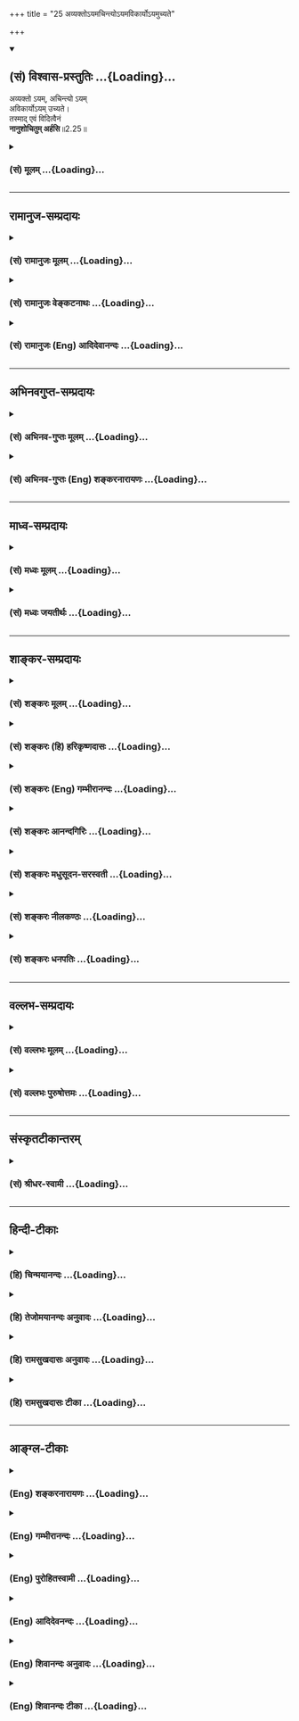 +++
title = "25 अव्यक्तोऽयमचिन्त्योऽयमविकार्योऽयमुच्यते"

+++
<div class="js_include" newlevelforh1="2" title="(सं) विश्वास-प्रस्तुतिः" unfilled url="/mahAbhAratam/shlokashaH/06-bhIShma-parva/03-bhagavad-gItA-parva/saMskRtam/vishvAsa-prastutiH/02_sAnkhya-yogaH_sarva-/25_avyakto-yamachint.md">
<details open><summary><h2>(सं) विश्वास-प्रस्तुतिः ...{Loading}...</h2></summary>

अव्यक्तो ऽयम्, अचिन्त्यो ऽयम्  
अविकार्योऽयम् उच्यते।  
तस्माद् एवं विदित्वैनं  
**नानुशोचितुम् अर्हसि**॥2.25॥
</details>
</div>
<div class="js_include collapsed" newlevelforh1="3" title="(सं) मूलम्" unfilled url="/mahAbhAratam/shlokashaH/06-bhIShma-parva/03-bhagavad-gItA-parva/saMskRtam/mUlam/02_sAnkhya-yogaH_sarva-/25_avyakto-yamachint.md">
<details><summary><h3>(सं) मूलम् ...{Loading}...</h3></summary>

अव्यक्तोऽयमचिन्त्योऽयमविकार्योऽयमुच्यते।  
तस्मादेवं विदित्वैनं नानुशोचितुमर्हसि।।2.25।।
</details>
</div>


_________________
## रामानुज-सम्प्रदायः
<div class="js_include collapsed" newlevelforh1="3" title="(सं) रामानुजः मूलम्" unfilled url="/mahAbhAratam/shlokashaH/06-bhIShma-parva/03-bhagavad-gItA-parva/saMskRtam/rAmAnujaH/mUlam/02_sAnkhya-yogaH_sarva-/25_avyakto-yamachint.md">
<details><summary><h3>(सं) रामानुजः मूलम् ...{Loading}...</h3></summary>

।।2.25।। छेदनादियोग्यानि वस्तूनि यैः प्रमाणैः व्यज्यन्ते तैः **अयम्**
आत्मा न व्यज्यते इति **अव्यक्तः।** अतः छेद्यादिविजातीयः।
**अचिन्त्यः** च सर्ववस्तुविजातीयत्वेन तत्तत्स्वभावयुक्ततया चिन्तयितुम्
अपि न अर्हः। अतः च **अविकार्यः** विकारानर्हः। **तस्माद्**
उक्तलक्षणम् **एनम् आत्मानं विदित्वा** तत्कृते **न अनुशोचितुम्
अर्हसि।  
**

</details>
</div>
<div class="js_include collapsed" newlevelforh1="3" title="(सं) रामानुजः वेङ्कटनाथः" unfilled url="/mahAbhAratam/shlokashaH/06-bhIShma-parva/03-bhagavad-gItA-parva/saMskRtam/rAmAnujaH/venkaTanAthaH/02_sAnkhya-yogaH_sarva-/25_avyakto-yamachint.md">
<details><summary><h3>(सं) रामानुजः वेङ्कटनाथः ...{Loading}...</h3></summary>

  
  
।।2.25।। पूर्वोक्तानुमानानामुपलम्भयुक्तिविरोधपरिहारमुखेन
सर्वदूषणपरिहारपरं प्रकृतोपसंहारपरं चअव्यक्तः इति श्लोकं व्याख्याति
छेदनेति। शरीरादीनि यैः प्रमाणैः च्छेदनादियोग्यतया प्रत्याय्यन्ते
तैस्तथाऽसौ न प्रत्याय्यतेअहं जानामि इत्यादिरूपेणैव ह्यात्मन उपलम्भः।
शाश्वतस्तु नित्यत्वादिविशिष्टरूपेणेति न पूर्वोक्तानुमानानां
धर्मिग्राहकविरोध इति भावः। निरूपितश्च मोक्षधर्मे व्यक्ताव्यक्तशब्दः
इन्द्रियैर्गृह्यते यद्यत्तत्तद्व्यक्तमिति स्थितिः। अव्यक्तमिति विज्ञेयं
लिङ्गग्राह्यमतीन्द्रियम् म.भा.शां.प. इति। ननु
कुसूलनिहितबीजस्याङ्कुरायोग्यत्वे साध्ये न तावद्व्यक्त्यपेक्षया
धर्मिग्राहकविरोधः। तथाप्यन्वयव्यतिरेकविषयभूतबीजत्वजात्याक्रान्ततया
सामान्यतो विरोध एव भवति। तद्वदत्रापि दृष्टसजातीयतया विरोधः
स्यादित्याशङ्क्याह अतश्छेद्यादिविसजातीय इति।
साजात्यग्राहकाभावाद्वैजात्यग्राहकाच्चेति भावः। सहेतुकं सप्रकारं
चाचिन्त्यशब्दार्थमाह सर्वेति। एतेन सौगताद्यभिमतानामात्मानित्यत्वसाधनानां
सत्त्वादीनां तदनुग्राहकतर्काणां चोपलम्भागमादिविरोधात् भूलशैथिल्यमुक्तं
भवति। अतश्चेति पूर्वोक्तप्रमाणानां बाधकाभावादपीत्यर्थः। यद्वा
अनुमानान्तरमुच्यते। तथाहि आत्मा विकारानर्हः
विकारित्वग्राहकप्रमाणशून्यत्वात् यथेश्वरस्वरूपम् इत्यन्वयदृष्टान्तः यथा
घटादिः इति व्यतिरेकः। यद्वा सामान्येन व्याप्तिः
यद्यादृशाकारग्राहकप्रमाणशून्यं तत्तादृशाकारं न भवति यथानीलं न पीताकारम्
इति। अविकार्य इत्येतावति निर्दिष्टे कादाचित्कविकाराभावमात्रेण
सिद्धसाधनता स्यादिति तत्परिहारकं प्रत्ययार्थं विवृणोति विकारानर्ह इति।
निषेधापेक्षया वेदनस्य पूर्वकालत्वात् क्त्वानिर्देशः न तु शोकापेक्षया।
तेनात्मवेदनस्य शोकाभावहेतुत्वमुक्तं भवति। अर्हसि आत्मवेदिनस्ते
शोकयोग्यतैव न स्यादिति भावः।  
  
  
  

</details>
</div>
<div class="js_include collapsed" newlevelforh1="3" title="(सं) रामानुजः (Eng) आदिदेवानन्दः" unfilled url="/mahAbhAratam/shlokashaH/06-bhIShma-parva/03-bhagavad-gItA-parva/saMskRtam/rAmAnujaH/english/AdidevAnandaH/02_sAnkhya-yogaH_sarva-/25_avyakto-yamachint.md">
<details><summary><h3>(सं) रामानुजः (Eng) आदिदेवानन्दः ...{Loading}...</h3></summary>

2.25 The self is not made manifest by those Pramanas (means of knowledge) by which objects susceptible of being cleft etc., are made manifest; hence It is unmanifest, being different in kind from objects susceptible to cleaving etc., It is inconceivable, being different in kind from all objects. As It does not possess the essential nature of any of them. It cannot even be conceived. Therefore, It is unchanging,
incapable of modifications. So knowing this self to be possessed of the above mentioned alities, it does not become you to feel grief for Its sake.

</details>
</div>


_________________
## अभिनवगुप्त-सम्प्रदायः
<div class="js_include collapsed" newlevelforh1="3" title="(सं) अभिनव-गुप्तः मूलम्" unfilled url="/mahAbhAratam/shlokashaH/06-bhIShma-parva/03-bhagavad-gItA-parva/saMskRtam/abhinava-guptaH/mUlam/02_sAnkhya-yogaH_sarva-/25_avyakto-yamachint.md">
<details><summary><h3>(सं) अभिनव-गुप्तः मूलम् ...{Loading}...</h3></summary>

।।2.24 2.26।। नैनमित्यादि। नास्य नाशकारणं शस्त्रादि किंचित्करम्।
चिदेकस्वभावस्य अनाश्रितस्य +++(N K add निरपेक्षस्य after अनाश्रितस्य)+++
निरंशस्य +++(N omits निरंशस्य S adds निरवयवस्य after निरंशस्य)+++ स्वतन्त्रस्य
स्वभावान्तरापत्त्याश्रयविनाशावयवविभाग विरोधिप्रादुर्भावादिक्रमेण +++(S
प्रक्रमेण)+++ नाशयितुमशक्यत्वात्। न च देहान्तरगमनमस्य अपूर्वम्
देहान्वितोऽपि +++(N अपूर्वदेहान्नित्योऽपि)+++ सततं देहान्तरं गच्छति तेन
संबध्यते इत्यर्थः। देहस्य क्षणमात्रमप्यनवस्थायित्वात्। एवंभूतं विदित्वा
एनमात्मानं शोचितुं नार्हसि।  

</details>
</div>
<div class="js_include collapsed" newlevelforh1="3" title="(सं) अभिनव-गुप्तः (Eng) शङ्करनारायणः" unfilled url="/mahAbhAratam/shlokashaH/06-bhIShma-parva/03-bhagavad-gItA-parva/saMskRtam/abhinava-guptaH/english/shankaranArAyaNaH/02_sAnkhya-yogaH_sarva-/25_avyakto-yamachint.md">
<details><summary><h3>(सं) अभिनव-गुप्तः (Eng) शङ्करनारायणः ...{Loading}...</h3></summary>

2.23-25 Nainam etc. upto arhasi. The weapons etc., that cause
destruction, haldly do anything to This. For, being, by nature,
exclusively pure Consciousness, remaining without support, having no
component parts and being independent, this cannot be destroyed through
the process of either assumption of an altogether different nature, or
the destruction of the support, or the mutual separation of the
component parts, or the rise of an opponent, and so on. Nor the act to
going to another body is a new thing for This. For, even when This is
\[apparently\] with a single body, This travels always to different
body; for the body does not remain the same even for a moment. By
understanding this Self to be as such, you should not lament This.

</details>
</div>


_________________
## माध्व-सम्प्रदायः
<div class="js_include collapsed" newlevelforh1="3" title="(सं) मध्वः मूलम्" unfilled url="/mahAbhAratam/shlokashaH/06-bhIShma-parva/03-bhagavad-gItA-parva/saMskRtam/madhvaH/mUlam/02_sAnkhya-yogaH_sarva-/25_avyakto-yamachint.md">
<details><summary><h3>(सं) मध्वः मूलम् ...{Loading}...</h3></summary>

।।2.25।। अत एवाव्यक्तादिरूपः।  

</details>
</div>
<div class="js_include collapsed" newlevelforh1="3" title="(सं) मध्वः जयतीर्थः" unfilled url="/mahAbhAratam/shlokashaH/06-bhIShma-parva/03-bhagavad-gItA-parva/saMskRtam/madhvaH/jayatIrthaH/02_sAnkhya-yogaH_sarva-/25_avyakto-yamachint.md">
<details><summary><h3>(सं) मध्वः जयतीर्थः ...{Loading}...</h3></summary>

।।2.25।। ननु ज्ञानिभिर्भगवान् दृश्यते चिन्त्यते च
तत्कथमुच्यतेऽव्यक्तोऽयमचिन्त्योऽयमिति तत्राऽऽह **अतएवे**ति।
अचिन्त्यशक्तित्वादेव। यथोक्तं अतोऽनन्ते न तथाहि लिङ्गम् इति।  

</details>
</div>


_________________
## शाङ्कर-सम्प्रदायः
<div class="js_include collapsed" newlevelforh1="3" title="(सं) शङ्करः मूलम्" unfilled url="/mahAbhAratam/shlokashaH/06-bhIShma-parva/03-bhagavad-gItA-parva/saMskRtam/shankaraH/mUlam/02_sAnkhya-yogaH_sarva-/25_avyakto-yamachint.md">
<details><summary><h3>(सं) शङ्करः मूलम् ...{Loading}...</h3></summary>

।।2.25।।  
  
सर्वकरणाविषयत्वात् न व्यज्यत इति अव्यक्तः अयम् आत्मा। अत एव अचिन्त्यः
अयम्। यद्धि इन्द्रियगोचरः तत् चिन्ताविषयत्वमापद्यते। अयं त्वात्मा
अनिन्द्रियगोचरत्वात् अचिन्त्यः। अत एव अविकार्यः यथा क्षीरं  
दध्यातञ्चनादिना विकारि न तथा अयमात्मा। निरवयवत्वाच्च अविक्रियः। न हि
निरवयवं किञ्चित् विक्रियात्मकं दृष्टम्। अविक्रियत्वात् अविकार्यः अयम्
आत्मा उच्यते। तस्मात् एवं यथोक्तप्रकारेण एनम् आत्मानं विदित्वा त्वं न
अनुशोचितुमर्हसि हन्ताहमेषाम् मयैते हन्यन्त इति।।  
आत्मनः अनित्यत्वमभ्युपगम्य इदमुच्यते  
  

</details>
</div>
<div class="js_include collapsed" newlevelforh1="3" title="(सं) शङ्करः (हि) हरिकृष्णदासः" unfilled url="/mahAbhAratam/shlokashaH/06-bhIShma-parva/03-bhagavad-gItA-parva/saMskRtam/shankaraH/hindI/harikRShNadAsaH/02_sAnkhya-yogaH_sarva-/25_avyakto-yamachint.md">
<details><summary><h3>(सं) शङ्करः (हि) हरिकृष्णदासः ...{Loading}...</h3></summary>

।।2.25।। तथा  
  
यह आत्मा बुद्धि आदि सब करणोंका विषय नहीं होनेके कारण व्यक्त नहीं होता (
जाना नहीं जा सकता ) इसलिये अव्यक्त है।  
इसीलिये यह अचिन्त्य है क्योंकि जो पदार्थ इन्द्रियगोचर होता है वही
चिन्तनका विषय होता है। यह आत्मा इन्द्रियगोचर न होनेसे अचिन्त्य है।  
यह आत्मा अविकारी है अर्थात् जैसे दहीके जावन आदिसे दूध विकारी हो जाता है
वैसे यह नहीं होता।  
तथा अवयवरहित ( निराकार ) होनेके कारण भी आत्मा अविक्रिय है क्योंकि कोई भी
अवयवरहित ( निराकार ) पदार्थ विकारवान् नहीं देखा गया। अतः विकाररहित
होनेके कारण यह आत्मा अविकारी कहा जाता है।  
सुतरां इस आत्माको उपर्युक्त प्रकारसे समझकर तुझे यह शोक नहीं करना चाहिये
कि मैं इनका मारनेवाला हूँ मुझसे ये मारे जाते हैं इत्यादि।  

</details>
</div>
<div class="js_include collapsed" newlevelforh1="3" title="(सं) शङ्करः (Eng) गम्भीरानन्दः" unfilled url="/mahAbhAratam/shlokashaH/06-bhIShma-parva/03-bhagavad-gItA-parva/saMskRtam/shankaraH/english/gambhIrAnandaH/02_sAnkhya-yogaH_sarva-/25_avyakto-yamachint.md">
<details><summary><h3>(सं) शङ्करः (Eng) गम्भीरानन्दः ...{Loading}...</h3></summary>

2.25 Moreover, ucyate, it is said that; ayam, This, the Self; is
avyaktah, unmanifest, since, being beyond the ken of all the organs, It
cannot be objectified. For this very reason, ayam, This; is acintyah,
inconceivable. For anything that comes within the purview of the organs
becomes the object of thought. But this Self is inconceivable becuase It
is not an object of the organs. Hence, indeed, It is avikaryah,
unchangeable. This Self does not change as milk does when mixed with
curd, a curdling medium, etc. And It is chnageless owing to
partlessness, for it is not seen that any non-composite thing is
changeful. Not being subject to transformation, It is said to be
changeless. Tasmat, therefore; vidivata, having known; enam, this one,
the Self; evam, thus, as described; na arhasi, you ought not;
anusocitum, to grieve, thinking, 'I am the slayer of these; these are
killed by me.'

</details>
</div>
<div class="js_include collapsed" newlevelforh1="3" title="(सं) शङ्करः आनन्दगिरिः" unfilled url="/mahAbhAratam/shlokashaH/06-bhIShma-parva/03-bhagavad-gItA-parva/saMskRtam/shankaraH/AnandagiriH/02_sAnkhya-yogaH_sarva-/25_avyakto-yamachint.md">
<details><summary><h3>(सं) शङ्करः आनन्दगिरिः ...{Loading}...</h3></summary>

।।2.25।। त्वंपदार्थपरिशोधनस्य प्रकृतत्वात्तत्रैव हेत्वन्तरमाह
**किञ्चेति।** आत्मनो नित्यत्वादिलक्षणस्य तथैवं प्रथा किमिति न भवति
तत्राह **अव्यक्त इति।** मा तर्हि प्रत्यक्षत्वं भूदनुमेयत्वं तु तस्य
किं न स्यादित्याशङ्क्याह **अतएवेति।** तदेव प्रपञ्चयति **यद्धीति।**
अतीन्द्रियत्वेऽपि सामान्यतो दृष्टविषयत्वं भविष्यतीत्याशङ्क्य
कूटस्थेनात्मना व्याप्तिलिङ्गाभावान्मैवमित्याह **अविकार्य इति।**
अविकार्यत्वे व्यतिरेकदृष्टान्तमाह **यथेति।** किं चात्मा न विक्रियते
निरवयवद्रव्यत्वाद्धटादिवदिति व्यतिरेक्यनुमानमाह **निरवयवत्वाच्चेति।**
निरवयवत्वेऽपि विक्रियावत्त्वे का क्षतिरित्याशङ्क्याह **नहीति।**
सावयवस्यैव विक्रियावत्त्वदर्शनाद् विक्रियावत्त्वे
निरवयवत्वानुपपत्तिरित्यर्थः। यद्धि सावयवं सक्रियं क्षीरादि तद्दध्यादिना
विकारमापद्यते नचात्मनः श्रुतिप्रमितनिरवयवत्वस्य
सावयवत्वमतोऽविक्रियत्वान्नायं विकार्यो भवितुमलमिति फलितमाह
**अविक्रियत्वादिति।**
आत्मयाथात्म्योपदेशमशोच्यानन्वशोचस्त्वमित्युपक्रम्य व्याख्यातमुपसंहरति
**तस्मादिति।**
अव्यक्तत्वाचिन्त्यत्वाविकार्यत्वनित्यत्वसर्वगतत्वादिरूपो यस्मादात्मा
निर्धारितस्तस्मात्तथैव ज्ञातुमुचितस्तज्ज्ञानस्य फलवत्त्वादित्यर्थः।
प्रतिषेध्यमनुशोकमेवाभिनयति **हन्ताहमिति।  
**

</details>
</div>
<div class="js_include collapsed" newlevelforh1="3" title="(सं) शङ्करः मधुसूदन-सरस्वती" unfilled url="/mahAbhAratam/shlokashaH/06-bhIShma-parva/03-bhagavad-gItA-parva/saMskRtam/shankaraH/madhusUdana-sarasvatI/02_sAnkhya-yogaH_sarva-/25_avyakto-yamachint.md">
<details><summary><h3>(सं) शङ्करः मधुसूदन-सरस्वती ...{Loading}...</h3></summary>

।।2.25।। छेद्यत्वादिग्राहकप्रमाणाभावादपि तदभाव इत्याह
अव्यक्तोऽयमित्याद्यर्धेन। यो हीन्द्रियगोचरो भवति स  
  
प्रत्यक्षत्वाद्व्यक्त इत्युच्यते। अयं तु रूपादिहीनत्वान्न तथा। अतो न
प्रत्यक्षं तत्र छेद्यत्वादिग्राहकमित्यर्थः। प्रत्यक्षाभावेऽप्यनुमानं
स्यादित्यत आह अचिन्त्योऽयं चिन्त्योऽनुमेयस्तद्विलक्षणोऽयम्
क्वचित्प्रत्यक्षो हि वह्न्यादिर्गृहीतव्याप्तिकस्य  
  
धूमादेर्दर्शनात्क्वचिदनुमेयो भवति अप्रत्यक्षे तु
व्याप्तिग्रहणासंभवान्नानुमेयत्वमिति भावः। अप्रत्यक्षस्यापीन्द्रियादेः
सामान्यतो दृष्टानुमानविषयत्वं दृष्टमत आह अविकार्योऽयं
यद्विक्रियावच्चक्षुरादिकं तत्स्वकार्यान्यथानुपपत्त्या
कल्प्यमानमर्थापत्तेः  
  
सामान्यतो दृष्टानुमानस्य च विषयो भवति। अयं तु न विकार्यो न विक्रियावानतो
नार्थापत्तेः सामान्यतो दृष्टस्य वा विषय इत्यर्थः। लौकिकशब्दस्यापि
प्रत्यक्षादिपूर्वकत्वात्तन्निषेधेनैव निषेधः। ननु वेदेनैव तत्र
छेद्यत्वादि ग्रहीष्यत इत्यत आह उच्यते वेदेन
सोपकरणेनाच्छेद्याव्यक्तादिरूप एवायमुच्यते तात्पर्येण प्रतिपाद्यते अतो न
वेदस्य तत्प्रतिपादकस्यापि  
  
छेद्यत्वादिप्रतिपादकत्वमित्यर्थः। अत्रनैनं छिन्दन्ति इत्यत्र
शस्त्रादीनां तन्नाशकसामर्थ्याभाव उक्त़ः। अच्छेद्योऽयम् इत्यादौ तस्य
छेदादिकर्मत्वायोग्यत्वमुक्तम्। अव्यक्तोऽयम् इत्यत्र
तच्छेदादिग्राहकमानाभाव उक्त इत्यपौनरुक्त्यं द्रष्टव्यम्। वेदाविनाशिनम्
इत्यादिनां तु श्लोकानामर्थतः शब्दतश्च पौनरुक्त्यं भाष्यकृद्भिः परिहृतम्।
दुर्बोधत्वादात्मवस्तुनः पुनः पुनः प्रसङ्गमापाद्य शब्दान्तरेण तदेव वस्तु
निरूपयति भगवान्वासुदेवः। कथं नु नाम संसारिणां बुद्धिगोचरमापन्नं तत्त्वं
संसारनिवृत्तये स्यादिति वदद्भिः। एंव पूर्वोक्तयुक्तिभिरात्मनो नित्यत्वे
निर्विकारत्वे च सिद्धे तव शोको नोपपन्न इत्युपसंहरति  
  
तस्मादित्यर्धेन। एतादृशात्मस्वरूपवेदनस्य शोककारणनिवर्तकत्वात्तस्मिन्सति
शोको नोचितः। कारणाभावे  
  
कार्याभावस्यावश्यकत्वात्। तेनात्मानमविदित्वा यदन्वशोचस्तद्युक्तमेव।
आत्मानं विदित्वा तु नानुशोचितुमर्हसीत्यभिप्रायः।  

</details>
</div>
<div class="js_include collapsed" newlevelforh1="3" title="(सं) शङ्करः नीलकण्ठः" unfilled url="/mahAbhAratam/shlokashaH/06-bhIShma-parva/03-bhagavad-gItA-parva/saMskRtam/shankaraH/nIlakaNThaH/02_sAnkhya-yogaH_sarva-/25_avyakto-yamachint.md">
<details><summary><h3>(सं) शङ्करः नीलकण्ठः ...{Loading}...</h3></summary>

।।2.25।। एवं ज्ञेयं वस्तूक्तं तच्च
तत्राध्यस्तदेहत्रयनिरासेनापरोक्षीकर्तव्यमित्याह **अव्यक्तोऽयमिति।**
व्यक्तं स्थूलशरीरं प्रत्यक्षगम्यं तदन्योयं प्रत्यगात्मा। तथा
अचिन्त्योऽयं चिन्त्यं चिन्तायोग्यं रूपादि प्रकाशकार्येणानुमेयं
चक्षुरादिसमुदायात्मकं लिङ्गशरीरं अप्रत्यक्षं ततोऽप्यन्योऽयम्। तथा
अविकार्योऽयं विकारं स्थूलसूक्ष्मकार्यभावेनावस्थानमर्हतीति विकार्यं
त्रिगुणात्मकं मूलाज्ञानं कारणशरीरं सुप्तोत्थितस्य न किंचिदवेदिषमिति
परामर्शदर्शनादहं न जानामीत्यनुभवाच्च साक्ष्येकगम्यं ततोऽप्यन्योऽयम्।
उच्यते व्यक्तादिनिषेधमुखेन नतु शृङ्गग्राहिकयाऽयमेवंविध इति
विधिमुखेनोच्यते। यस्मादेवमयमुच्यते तस्मादेनं विदित्वा
नानुशोचितुमर्हसि। तरति शोकमात्मवित् इति श्रुतेरात्मविद् भूत्वा
बन्धुवियोगजं शोकं मा कार्षीरित्यर्थः। उक्तं
चात्मनोऽवस्थात्रयातीतत्वम्स्वप्ननिद्रायुतावाद्यौ
प्राज्ञस्त्वस्वप्ननिद्रया। न निद्रां नैव च स्वप्नं तुर्ये पश्यन्ति
निश्चिताः। इति।  

</details>
</div>
<div class="js_include collapsed" newlevelforh1="3" title="(सं) शङ्करः धनपतिः" unfilled url="/mahAbhAratam/shlokashaH/06-bhIShma-parva/03-bhagavad-gItA-parva/saMskRtam/shankaraH/dhanapatiH/02_sAnkhya-yogaH_sarva-/25_avyakto-yamachint.md">
<details><summary><h3>(सं) शङ्करः धनपतिः ...{Loading}...</h3></summary>

।।2.25।। किंच सर्वकरणागोचरत्वान्न व्यज्यत इत्यव्यक्तः। अयं प्रत्यक्षातीतः
प्रत्यक्षागोचरत्वात् अचिन्त्योऽनुमानागम्यः कार्यलिङ्गकानुमानगम्योऽपि न
भवतीत्याह। अविकार्यः विकारं न प्राप्नोतीत्यर्थः। एतेन
देहत्रयातिरिक्तोऽप्यर्थाद्बोधित इति ज्ञेयम्।
यत्त्वविकार्यःकर्मेन्द्रियाणामप्यगोचर इति तच्चिन्त्यम्। अव्यक्त
इत्यनेनैव तस्य संग्रहात्। अन्यथा सामान्यतो
दृष्टानुमानागोचरत्वालाभापत्तेश्च। उच्यतेनावेदविन्मनुते तं बृहन्तम्यतो
वाच निवर्तन्ते अप्राप्य मनसा सह इत्यादिश्रुतिभिः। तस्मादेवं
यथोक्तप्रकारेण एनमात्मानं ज्ञात्वाऽहं हन्ता मयैवैते हन्यन्त इति शोचितुं
नार्हसि।  

</details>
</div>


_________________
## वल्लभ-सम्प्रदायः
<div class="js_include collapsed" newlevelforh1="3" title="(सं) वल्लभः मूलम्" unfilled url="/mahAbhAratam/shlokashaH/06-bhIShma-parva/03-bhagavad-gItA-parva/saMskRtam/vallabhaH/mUlam/02_sAnkhya-yogaH_sarva-/25_avyakto-yamachint.md">
<details><summary><h3>(सं) वल्लभः मूलम् ...{Loading}...</h3></summary>

।।2.25।। अव्यक्तोऽयमिति। अक्षरोऽयं वस्तुतोऽचिन्त्यश्च। प्रकृतिभ्यः परं
यत्तु तदचिन्त्यस्य लक्षणम् इति वाक्यात्। नन्वेवम्भूतमव्यक्तं प्रधानं
प्रसिद्धं तदेव किं निरूप्यत इति चेत्तत्राह अविकाऽर्योऽयमिति। प्रधानस्य
विकार्यत्वादित्यर्थः। तस्मादेवम्भूतमेनमात्मानं ज्ञात्वा त्वं
नानुशोचितमुर्हसि।  

</details>
</div>
<div class="js_include collapsed" newlevelforh1="3" title="(सं) वल्लभः पुरुषोत्तमः" unfilled url="/mahAbhAratam/shlokashaH/06-bhIShma-parva/03-bhagavad-gItA-parva/saMskRtam/vallabhaH/puruShottamaH/02_sAnkhya-yogaH_sarva-/25_avyakto-yamachint.md">
<details><summary><h3>(सं) वल्लभः पुरुषोत्तमः ...{Loading}...</h3></summary>

  
  
।।2.25।। अव्यक्तो लौकिकेन्द्रियाग्राह्यः। अचिन्त्यो मनसोऽप्यगम्यः।
अविकार्यो विकाररहितः कर्मभिर्वाऽविकार्यः। अयं सर्वत्र व्यापकत्वेन
प्रत्यक्षतयोक्तः। उच्यते वेदैस्तद्रूपश्चेत्यर्थः। यदर्थमेतदुक्तं तदाह
तस्मादिति। तस्मादेनं पूर्वोक्तधर्मवन्तं विदित्वा अनुशोचितुं नार्हसि।  
  
  
  

</details>
</div>


_________________
## संस्कृतटीकान्तरम्
<div class="js_include collapsed" newlevelforh1="3" title="(सं) श्रीधर-स्वामी" unfilled url="/mahAbhAratam/shlokashaH/06-bhIShma-parva/03-bhagavad-gItA-parva/saMskRtam/shrIdhara-svAmI/02_sAnkhya-yogaH_sarva-/25_avyakto-yamachint.md">
<details><summary><h3>(सं) श्रीधर-स्वामी ...{Loading}...</h3></summary>

।।2.25।। किंच अव्यक्तश्चक्षुराद्यविषयः अचिन्त्यो मनसोऽप्यविषयः अविकार्यः
कर्मेन्द्रियाणामप्यगोचर इत्यर्थः। उच्यत इति नित्यत्वादावभियुक्तोक्तिं
प्रमाणयति। उपसंहरति **तस्मादिति।  
**

</details>
</div>


_________________
## हिन्दी-टीकाः
<div class="js_include collapsed" newlevelforh1="3" title="(हि) चिन्मयानन्दः" unfilled url="/mahAbhAratam/shlokashaH/06-bhIShma-parva/03-bhagavad-gItA-parva/hindI/chinmayAnandaH/02_sAnkhya-yogaH_sarva-/25_avyakto-yamachint.md">
<details><summary><h3>(हि) चिन्मयानन्दः ...{Loading}...</h3></summary>

।।2.25।। आत्मा के स्वरूप को भगवान् यहाँ और अधिक स्पष्ट करते हैं। यहाँ
प्रयुक्त शब्दों के द्वारा सत्य का निर्देश युक्तिपूर्वक किया गया है।  
अव्यक्त पंचमहाभूतों में जो सबसे अधिक स्थूल है जैसे पृथ्वी उसका ज्ञान
पांचों ज्ञानेन्द्रियों के द्वारा होता है। परन्तु जैसेजैसे सूक्ष्मतर
तत्त्व तक हम पहुँचते हैं वैसे यह ज्ञात होता है कि उसका ज्ञान पांचों
प्रकार से नहीं होता। जल में गंध नहीं है और अग्नि में रस नहीं है तो वायु
में रूप भी नहीं है। इस प्रकार आकाश सूक्ष्मतम होने से दृष्टिगोचर नहीं
होता। स्वभावत जो आकाश का भी कारण है उसका ज्ञान किसी भी इन्द्रिय के
द्वारा नहीं हो सकता। अत हमें स्वीकार करना पड़ेगा कि वह अव्यक्त है।  
इन्द्रियगोचर वस्तु व्यक्त कही जाती है। अत जो इन्द्रियों से परे है वह
अव्यक्त है। यद्यपि मैं किसी वृक्ष के बीज में वृक्ष को देखसुन नहीं सकता
हूँ और न उसका स्वाद स्पर्श या गंध ज्ञात कर सकता हूँ तथापि मैं जानता हूँ
कि यही बीज वृक्ष का कारण है। इस स्थिति में कहा जायेगा कि बीज में वृक्ष
अव्यक्त अवस्था में है। इस प्रकार आत्मा को अव्यक्त कहने का तात्पर्य यह है
कि वह इन्द्रियों के द्वारा जानने योग्य विषय नहीं है। उपनिषदों में
विस्तारपूर्वक बताया गया है कि आत्मा सबकी द्रष्टा होने से दृश्य विषय नहीं
बन सकती।  
अचिन्त्य आत्मा इन्द्रियों का विषय नहीं है उसी प्रकार यहाँ वह अचिन्त्य है
कहकर यह दर्शाते हैं कि मन और बुद्धि के द्वारा हम आत्मा का मनन और चिन्तन
नहीं कर सकते जैसे अन्य विषयों का विचार सम्भव है। इसका कारण यह है कि मन
और बुद्धि दोनों स्वयं जड़ हैं। परन्तु इस चैतन्य आत्मा के प्रकाश से चेतन
होकर वे अन्य विषयों को ग्रहण करते हैं। अब अपने ही मूलस्वरूप द्रष्टा को
वे किस प्रकार विषय रूप में जान सकेंगे दूरदर्शीय यन्त्र से देखने वाला
व्यक्ति स्वयं को नहीं देख सकता क्योंकि एक ही व्यक्ति स्वयं द्रष्टा और
दृश्य दोनों नहीं हो सकता। यह अचिन्त्य शब्द का तात्पर्य है। अत अव्यक्त और
अचिन्त्य शब्द से आत्मा को अभाव रूप नहीं समझ लेना चाहिए।  
अविकारी अवयवों से युक्त साकार पदार्थ परिच्छिन्न और विकारी होता है।
निरवयव आत्मा में किसी प्रकार का विकार संभव नहीं है।  
इस प्रकार श्रीकृष्ण अर्जुन को उपदेश करते हैं कि आत्मा को उसके शुद्ध रूप
से पहचान कर शोक करना त्याग देना चाहिए। ज्ञानी पुरुष अपने को न मारने वाला
समझता है और न ही मरने वाला मानता है।  
  
भौतिकवादी विचारकों के मत को स्वीकार करके यह मान भी लें कि आत्मा नित्य
नहीं है तब भी भगवान् कहते हैं  

</details>
</div>
<div class="js_include collapsed" newlevelforh1="3" title="(हि) तेजोमयानन्दः अनुवादः" unfilled url="/mahAbhAratam/shlokashaH/06-bhIShma-parva/03-bhagavad-gItA-parva/hindI/tejomayAnandaH/anuvAdaH/02_sAnkhya-yogaH_sarva-/25_avyakto-yamachint.md">
<details><summary><h3>(हि) तेजोमयानन्दः अनुवादः ...{Loading}...</h3></summary>

।।2.25।। यह आत्मा अव्यक्त, अचिन्त्य और अविकारी कहा जाता है; इसलिए इसको
इस प्रकार जानकर तुमको शोक करना उचित नहीं है।।

</details>
</div>
<div class="js_include collapsed" newlevelforh1="3" title="(हि) रामसुखदासः अनुवादः" unfilled url="/mahAbhAratam/shlokashaH/06-bhIShma-parva/03-bhagavad-gItA-parva/hindI/rAmasukhadAsaH/anuvAdaH/02_sAnkhya-yogaH_sarva-/25_avyakto-yamachint.md">
<details><summary><h3>(हि) रामसुखदासः अनुवादः ...{Loading}...</h3></summary>

।।2.25।। यह देही प्रत्यक्ष नहीं दीखता, यह चिन्तनका विषय नहीं है और यह
निर्विकार कहा जाता है। अतः इस देहीको ऐसा जानकर शोक नहीं करना चाहिये।

</details>
</div>
<div class="js_include collapsed" newlevelforh1="3" title="(हि) रामसुखदासः टीका" unfilled url="/mahAbhAratam/shlokashaH/06-bhIShma-parva/03-bhagavad-gItA-parva/hindI/rAmasukhadAsaH/TIkA/02_sAnkhya-yogaH_sarva-/25_avyakto-yamachint.md">
<details><summary><h3>(हि) रामसुखदासः टीका ...{Loading}...</h3></summary>

2.25।।***व्याख्या--*'अव्यक्तोऽयम्'--**जैसे शरीर-संसार स्थूल-रूपसे
देखनेमें आता है, वैसे यह शरीरी स्थूलरूपसे देखनेमें आनेवाला नहीं है;
क्योंकि यह स्थूल सृष्टिसे रहित है।  
**'अचिन्त्योऽयम्'--**मन, बुद्धि आदि देखनेमें तो नहीं आते पर चिन्तनमें
आते, ही हैं अर्थात् ये सभी चिन्तनके विषय हैं। परन्तु यह देही चिन्तनका भी
विषय नहीं है; क्योंकि यह सूक्ष्म सृष्टिसे रहित है।  
**'अविकार्योऽयमुच्यते'--**यह देही विकार-रहित कहा जाता है अर्थात् इसमें
कभी किञ्चिन्मात्र भी परिवर्तन नहीं होता। सबका कारण प्रकृति है उस कारणभूत
प्रकृतिमें भी विकृति होती है। परन्तु इस देहीमें किसी प्रकारकी विकृति
नहीं होती; क्योंकि यह कारण सृष्टिसे रहित है।  
यहाँ चौबीसवें-पचीसवें श्लोकोंमें अच्छेद्य, अदाह्य, अक्लेद्य, अशोष्य,
अचल, अव्यक्त, अचिन्त्य और अविकार्य इन आठ विशेषणोंके द्वारा इस देहीका
निषेधमुखसे और नित्य सर्वगत स्थाणु और सनातन--इन चार विशेषणोंकेद्वारा इस
देहीका विधिमुखसे वर्णन किया गया है। परन्तु वास्तवमें इसका वर्णन हो नहीं
सकता क्योंकि यह वाणीका विषय नहीं है। जिससे वाणी आदि प्रकाशित होते हैं उस
देहीको वे सब प्रकाशित कैसे कर सकते हैं अतः इस देहीका ऐसा अनुभव करना ही
इसका वर्णन करना है।  
**'तस्मादेवं विदित्वैनं नानुशोचितुमर्हसि'--**इसलिये इस देहीको
अच्छेद्य, अशोष्य, नित्य, सनातन, अविकार्य आदि जान लें अर्थात् ऐसा अनुभव
कर लें तो फिर शोक हो ही नहीं सकता।

</details>
</div>


_________________
## आङ्ग्ल-टीकाः
<div class="js_include collapsed" newlevelforh1="3" title="(Eng) शङ्करनारायणः" unfilled url="/mahAbhAratam/shlokashaH/06-bhIShma-parva/03-bhagavad-gItA-parva/english/shankaranArAyaNaH/02_sAnkhya-yogaH_sarva-/25_avyakto-yamachint.md">
<details><summary><h3>(Eng) शङ्करनारायणः ...{Loading}...</h3></summary>

2.25. This is declared to be non-evident, imponderable, and unchangeable. Therefore understanding This as such you should not lament.

</details>
</div>
<div class="js_include collapsed" newlevelforh1="3" title="(Eng) गम्भीरानन्दः" unfilled url="/mahAbhAratam/shlokashaH/06-bhIShma-parva/03-bhagavad-gItA-parva/english/gambhIrAnandaH/02_sAnkhya-yogaH_sarva-/25_avyakto-yamachint.md">
<details><summary><h3>(Eng) गम्भीरानन्दः ...{Loading}...</h3></summary>

2.25 It is said that This is unmanifest; This is inconceivable; This is unchangeable. Therefore, having known This thus, you ougth not to grieve.

</details>
</div>
<div class="js_include collapsed" newlevelforh1="3" title="(Eng) पुरोहितस्वामी" unfilled url="/mahAbhAratam/shlokashaH/06-bhIShma-parva/03-bhagavad-gItA-parva/english/purohitasvAmI/02_sAnkhya-yogaH_sarva-/25_avyakto-yamachint.md">
<details><summary><h3>(Eng) पुरोहितस्वामी ...{Loading}...</h3></summary>

2.25 It is named the Unmanifest, the Unthinkable, the immutable.
Wherefore, knowing the Spirit as such, thou hast no cause to grieve.

</details>
</div>
<div class="js_include collapsed" newlevelforh1="3" title="(Eng) आदिदेवनन्दः" unfilled url="/mahAbhAratam/shlokashaH/06-bhIShma-parva/03-bhagavad-gItA-parva/english/AdidevanandaH/02_sAnkhya-yogaH_sarva-/25_avyakto-yamachint.md">
<details><summary><h3>(Eng) आदिदेवनन्दः ...{Loading}...</h3></summary>

2.25 This (self) is said to be unmanifest, inconceivable and unchanging.
Therefore, knowing It thus, it does not befit you to grieve.

</details>
</div>
<div class="js_include collapsed" newlevelforh1="3" title="(Eng) शिवानन्दः अनुवादः" unfilled url="/mahAbhAratam/shlokashaH/06-bhIShma-parva/03-bhagavad-gItA-parva/english/shivAnandaH/anuvAdaH/02_sAnkhya-yogaH_sarva-/25_avyakto-yamachint.md">
<details><summary><h3>(Eng) शिवानन्दः अनुवादः ...{Loading}...</h3></summary>

2.25 This (Self) is said to be unmanifested, unthinkable and unchangeable. Therefore, knowing This to be such, thou shouldst not grieve.

</details>
</div>
<div class="js_include collapsed" newlevelforh1="3" title="(Eng) शिवानन्दः टीका" unfilled url="/mahAbhAratam/shlokashaH/06-bhIShma-parva/03-bhagavad-gItA-parva/english/shivAnandaH/TIkA/02_sAnkhya-yogaH_sarva-/25_avyakto-yamachint.md">
<details><summary><h3>(Eng) शिवानन्दः टीका ...{Loading}...</h3></summary>

2.25 अव्यक्तः unmanifested; अयम् this (Self); अचिन्त्यः unthinkable;
अयम् this; अविकार्यः unchangeable; अयम् this; उच्यते is said; तस्मात्
therefore; एवम् thus; विदित्वा having known; एनम् this; न not;
अनुशोचितुम् to grieve; अर्हसि (thou) oughtest.Commentary The Self is not an object of perception. It can hardly be seen by the physical eyes.
Therefore; the Self is unmanifested. That which is seen by the eyes becomes an object of thought. As the Self cannot be perceived by the eyes; It is unthinkable. Milk when mixed with buttermilk changes its form. The Self cannot change Its form like milk. Hence; It is changeless and immutable. Therefore; thus understanding the Self; thou shouldst not mourn. Thou shouldst not think also that thou art their slayer and that they are killed by thee.

</details>
</div>
